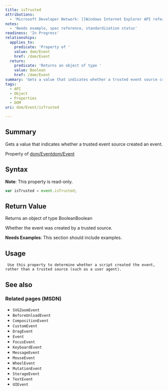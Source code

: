 ```yaml
---
title: isTrusted
attributions:
  - 'Microsoft Developer Network: [[Windows Internet Explorer API reference](http://msdn.microsoft.com/en-us/library/ie/hh828809%28v=vs.85%29.aspx) Article]'
notes:
  - 'Needs example, spec reference, standardization status'
readiness: 'In Progress'
relationships:
  applies_to:
    predicate: 'Property of '
    value: dom/Event
    href: /dom/Event
  return:
    predicate: 'Returns an object of type '
    value: Boolean
    href: /dom/Event
summary: 'Gets a value that indicates whether a trusted event source created an event.'
tags:
  - API
  - Object
  - Properties
  - DOM
uri: dom/Event/isTrusted

---
```

## Summary

Gets a value that indicates whether a trusted event source created an event.

Property of [dom/Event](/dom/Event)[dom/Event](/dom/Event)

## Syntax

**Note**: This property is read-only.

``` js
var isTrusted = event.isTrusted;
```

## Return Value

Returns an object of type BooleanBoolean

Whether the event was created by a trusted source.

**Needs Examples**: This section should include examples.

## Usage

     Use this property to determine whether a script created the event, rather than a trusted source (such as a user agent).

## See also

### Related pages (MSDN)

-   `SVGZoomEvent`
-   `BeforeUnloadEvent`
-   `CompositionEvent`
-   `CustomEvent`
-   `DragEvent`
-   `Event`
-   `FocusEvent`
-   `KeyboardEvent`
-   `MessageEvent`
-   `MouseEvent`
-   `WheelEvent`
-   `MutationEvent`
-   `StorageEvent`
-   `TextEvent`
-   `UIEvent`
